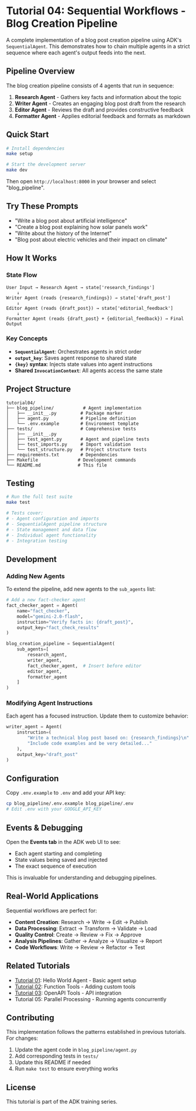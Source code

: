 # Tutorial 04: Sequential Workflows - Blog Creation Pipeline

A complete implementation of a blog post creation pipeline using ADK's `SequentialAgent`. This demonstrates how to chain multiple agents in a strict sequence where each agent's output feeds into the next.

## Pipeline Overview

The blog creation pipeline consists of 4 agents that run in sequence:

1. **Research Agent** - Gathers key facts and information about the topic
2. **Writer Agent** - Creates an engaging blog post draft from the research
3. **Editor Agent** - Reviews the draft and provides constructive feedback
4. **Formatter Agent** - Applies editorial feedback and formats as markdown

## Quick Start

```bash
# Install dependencies
make setup

# Start the development server
make dev
```

Then open `http://localhost:8000` in your browser and select "blog_pipeline".

## Try These Prompts

- "Write a blog post about artificial intelligence"
- "Create a blog post explaining how solar panels work"
- "Write about the history of the Internet"
- "Blog post about electric vehicles and their impact on climate"

## How It Works

### State Flow

```
User Input → Research Agent → state['research_findings']
    ↓
Writer Agent (reads {research_findings}) → state['draft_post']
    ↓
Editor Agent (reads {draft_post}) → state['editorial_feedback']
    ↓
Formatter Agent (reads {draft_post} + {editorial_feedback}) → Final Output
```

### Key Concepts

- **`SequentialAgent`**: Orchestrates agents in strict order
- **`output_key`**: Saves agent response to shared state
- **`{key}` syntax**: Injects state values into agent instructions
- **Shared `InvocationContext`**: All agents access the same state

## Project Structure

```
tutorial04/
├── blog_pipeline/           # Agent implementation
│   ├── __init__.py         # Package marker
│   ├── agent.py            # Pipeline definition
│   └── .env.example        # Environment template
├── tests/                  # Comprehensive tests
│   ├── __init__.py
│   ├── test_agent.py       # Agent and pipeline tests
│   ├── test_imports.py     # Import validation
│   └── test_structure.py   # Project structure tests
├── requirements.txt        # Dependencies
├── Makefile               # Development commands
└── README.md              # This file
```

## Testing

```bash
# Run the full test suite
make test

# Tests cover:
# - Agent configuration and imports
# - SequentialAgent pipeline structure
# - State management and data flow
# - Individual agent functionality
# - Integration testing
```

## Development

### Adding New Agents

To extend the pipeline, add new agents to the `sub_agents` list:

```python
# Add a new fact-checker agent
fact_checker_agent = Agent(
    name="fact_checker",
    model="gemini-2.0-flash",
    instruction="Verify facts in: {draft_post}",
    output_key="fact_check_results"
)

blog_creation_pipeline = SequentialAgent(
    sub_agents=[
        research_agent,
        writer_agent,
        fact_checker_agent,  # Insert before editor
        editor_agent,
        formatter_agent
    ]
)
```

### Modifying Agent Instructions

Each agent has a focused instruction. Update them to customize behavior:

```python
writer_agent = Agent(
    instruction=(
        "Write a technical blog post based on: {research_findings}\n"
        "Include code examples and be very detailed..."
    ),
    output_key="draft_post"
)
```

## Configuration

Copy `.env.example` to `.env` and add your API key:

```bash
cp blog_pipeline/.env.example blog_pipeline/.env
# Edit .env with your GOOGLE_API_KEY
```

## Events & Debugging

Open the **Events tab** in the ADK web UI to see:

- Each agent starting and completing
- State values being saved and injected
- The exact sequence of execution

This is invaluable for understanding and debugging pipelines.

## Real-World Applications

Sequential workflows are perfect for:

- **Content Creation**: Research → Write → Edit → Publish
- **Data Processing**: Extract → Transform → Validate → Load
- **Quality Control**: Create → Review → Fix → Approve
- **Analysis Pipelines**: Gather → Analyze → Visualize → Report
- **Code Workflows**: Write → Review → Refactor → Test

## Related Tutorials

- [Tutorial 01](../tutorial01/): Hello World Agent - Basic agent setup
- [Tutorial 02](../tutorial02/): Function Tools - Adding custom tools
- [Tutorial 03](../tutorial03/): OpenAPI Tools - API integration
- Tutorial 05: Parallel Processing - Running agents concurrently

## Contributing

This implementation follows the patterns established in previous tutorials. For changes:

1. Update the agent code in `blog_pipeline/agent.py`
2. Add corresponding tests in `tests/`
3. Update this README if needed
4. Run `make test` to ensure everything works

## License

This tutorial is part of the ADK training series.
